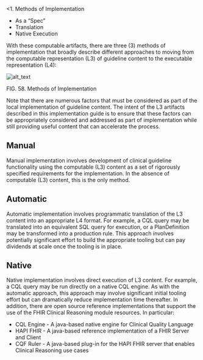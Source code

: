 
<1. Methods of Implementation
*   As a “Spec”
*   Translation
*   Native Execution

With these computable artifacts, there are three (3) methods of implementation that broadly describe different approaches to moving from the computable representation (L3) of guideline content to the executable representation (L4):

![alt_text](images/methods-of-implementation.png "image_tooltip")


FIG. 58. Methods of Implementation

Note that there are numerous factors that must be considered as part of the local implementation of guideline content. The intent of the L3 artifacts described in this implementation guide is to ensure that these factors can be appropriately considered and addressed as part of implementation while still providing useful content that can accelerate the process.


## Manual

Manual implementation involves development of clinical guideline functionality using the computable (L3) content as a set of rigorously specified requirements for the implementation. In the absence of computable (L3) content, this is the only method.


## Automatic

Automatic implementation involves programmatic translation of the L3 content into an appropriate L4 format. For example, a CQL query may be translated into an equivalent SQL query for execution, or a PlanDefinition may be transformed into a production rule. This approach involves potentially significant effort to build the appropriate tooling but can pay dividends at scale once the tooling is in place.


## Native

Native implementation involves direct execution of L3 content. For example, a CQL query may be run directly on a native CQL engine. As with the automatic approach, this approach may involve significant initial tooling effort but can dramatically reduce implementation time thereafter. In addition, there are open source reference implementations that support the use of the FHIR Clinical Reasoning module resources. In particular:



*   CQL Engine - A java-based native engine for Clinical Quality Language
*   HAPI FHIR - A java-based reference implementation of a FHIR Server and Client
*   CQF Ruler - A java-based plug-in for the HAPI FHIR server that enables Clinical Reasoning use cases
